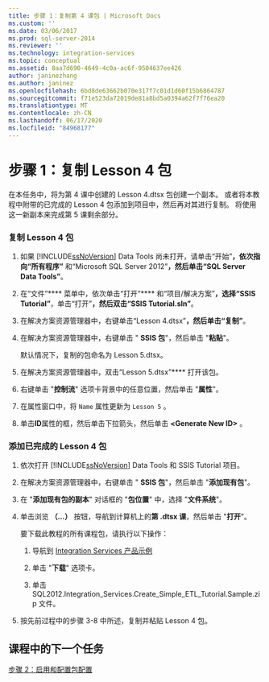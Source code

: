 ```yaml
---
title: 步骤 1：复制第 4 课包 | Microsoft Docs
ms.custom: ''
ms.date: 03/06/2017
ms.prod: sql-server-2014
ms.reviewer: ''
ms.technology: integration-services
ms.topic: conceptual
ms.assetid: 8aa7d690-4649-4c0a-ac6f-9504637ee426
author: janinezhang
ms.author: janinez
ms.openlocfilehash: 6bd8de63662b070e317f7c01d1d60f15b6864787
ms.sourcegitcommit: f71e523da72019de81a8bd5a0394a62f7f76ea20
ms.translationtype: MT
ms.contentlocale: zh-CN
ms.lasthandoff: 06/17/2020
ms.locfileid: "84968177"
---
```

# <a name="step-1-copying-the-lesson-4-package"></a>步骤 1：复制 Lesson 4 包
  在本任务中，将为第 4 课中创建的 Lesson 4.dtsx 包创建一个副本。 或者将本教程中附带的已完成的 Lesson 4 包添加到项目中，然后再对其进行复制。 将使用这一新副本来完成第 5 课剩余部分。  
  
### <a name="to-copy-the-lesson-4-package"></a>复制 Lesson 4 包  
  
1.  如果 [!INCLUDE[ssNoVersion](../includes/ssnoversion-md.md)] Data Tools 尚未打开，请单击“开始”****，依次指向“所有程序”**** 和“Microsoft SQL Server 2012”****，然后单击“SQL Server Data Tools”****。  
  
2.  在“文件”**** 菜单中，依次单击“打开”**** 和“项目/解决方案”****，选择“SSIS Tutorial”****，单击“打开”****，然后双击“SSIS Tutorial.sln”****。  
  
3.  在解决方案资源管理器中，右键单击“Lesson 4.dtsx”****，然后单击“复制”****。  
  
4.  在解决方案资源管理器中，右键单击 " **SSIS 包**"，然后单击 "**粘贴**"。  
  
     默认情况下，复制的包命名为 Lesson 5.dtsx。  
  
5.  在解决方案资源管理器中，双击“Lesson 5.dtsx”**** 打开该包。  
  
6.  右键单击 "**控制流**" 选项卡背景中的任意位置，然后单击 "**属性**"。  
  
7.  在属性窗口中，将 `Name` 属性更新为 `Lesson 5` 。  
  
8.  单击**ID**属性的框，然后单击下拉箭头，然后单击 **\<Generate New ID>** 。  
  
### <a name="to-add-the-completed-lesson-4-package"></a>添加已完成的 Lesson 4 包  
  
1.  依次打开 [!INCLUDE[ssNoVersion](../includes/ssnoversion-md.md)] Data Tools 和 SSIS Tutorial 项目。  
  
2.  在解决方案资源管理器中，右键单击 " **SSIS 包**"，然后单击 "**添加现有包**"。  
  
3.  在 "**添加现有包的副本**" 对话框的 "**包位置**" 中，选择 "**文件系统**"。  
  
4.  单击浏览 **（...）** 按钮，导航到计算机上的**第 .dtsx 课**，然后单击 "**打开**"。  
  
     要下载此教程的所有课程包，请执行以下操作：  
  
    1.  导航到 [Integration Services 产品示例](https://go.microsoft.com/fwlink/?LinkId=275027)  
  
    2.  单击 "**下载**" 选项卡。  
  
    3.  单击 SQL2012.Integration_Services.Create_Simple_ETL_Tutorial.Sample.zip 文件。  
  
5.  按先前过程中的步骤 3-8 中所述，复制并粘贴 Lesson 4 包。  
  
## <a name="next-task-in-lesson"></a>课程中的下一个任务  
 [步骤 2：启用和配置包配置](lesson-5-2-enabling-and-configuring-package-configurations.md)  
  
  
